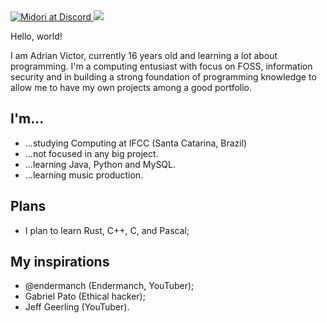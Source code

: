 <div id="badges">
  <a href="discordapp.com/users/681643259764015116">
  <img src="https://img.shields.io/badge/Discord-black?logo=discord&logoColor=blue&style=flat-square" alt="Midori at Discord"/>
  </a>
  <img <img src="https://komarev.com/ghpvc/?username=adrianvic&style=flat-square&color=gray"/>
</div>

Hello, world!

I am Adrian Victor, currently 16 years old and learning a lot about programming. I'm a computing entusiast with focus on FOSS, information security and in building a strong foundation of programming knowledge to allow me to have my own projects among a good portfolio.

## I'm...
- ...studying Computing at IFCC (Santa Catarina, Brazil)
- ...not focused in any big project.
- ...learning Java, Python and MySQL.
- ...learning music production.

## Plans
- I plan to learn Rust, C++, C, and Pascal;

## My inspirations
- @endermanch (Endermanch, YouTuber);
- Gabriel Pato (Ethical hacker);
- Jeff Geerling (YouTuber).